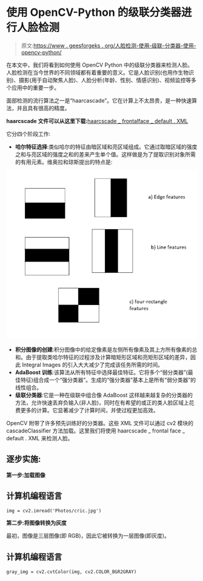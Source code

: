 # 使用 OpenCV-Python 的级联分类器进行人脸检测

> 原文:[https://www . geesforgeks . org/人脸检测-使用-级联-分类器-使用-opencv-python/](https://www.geeksforgeeks.org/face-detection-using-cascade-classifier-using-opencv-python/)

在本文中，我们将看到如何使用 OpenCV Python 中的级联分类器来检测人脸。人脸检测在当今世界的不同领域都有着重要的意义。它是人脸识别(也用作生物识别)、摄影(用于自动聚焦人脸)、人脸分析(年龄、性别、情感识别)、视频监控等多个应用中的重要一步。

面部检测的流行算法之一是“haarcascade”。它在计算上不太昂贵，是一种快速算法，并且具有很高的精度。

**haarcscade 文件可以从这里下载:**[haarcscade _ frontalface _ default . XML](https://drive.google.com/file/d/1PPO2MCttsmSqyB-vKh5C7SumwFKuhgyj/view?usp=sharing)

它分四个阶段工作:

*   **哈尔特征选择**:类似哈尔的特征由暗区域和亮区域组成。它通过取暗区域的强度之和与亮区域的强度之和的差来产生单个值。这样做是为了提取识别对象所需的有用元素。维奥拉和琼斯提出的特点是:

![](img/8380c92b1b0797ecfa0f3d3568b64046.png)

*   **积分图像的创建**:积分图像中的给定像素是左侧所有像素及其上方所有像素的总和。由于提取类哈尔特征的过程涉及计算暗矩形区域和亮矩形区域的差异，因此 Integral Images 的引入大大减少了完成该任务所需的时间。
*   **AdaBoost 训练**:该算法从所有特征中选择最佳特征。它将多个“弱分类器”(最佳特征)组合成一个“强分类器”。生成的“强分类器”基本上是所有“弱分类器”的线性组合。
*   **级联分类器**:它是一种在级联中组合像 AdaBoost 这样越来越复杂的分类器的方法，允许快速丢弃负输入(非人脸)，同时在有希望的或正的类人脸区域上花费更多的计算。它显著减少了计算时间，并使过程更加高效。

OpenCV 附带了许多预先训练好的分类器。这些 XML 文件可以通过 cv2 模块的 cascadeClassifier 方法加载。这里我们将使用 haarcscade _ frontal face _ default . XML 来检测人脸。

## 逐步实施:

**第一步:加载图像**

## 计算机编程语言

```
img = cv2.imread('Photos/cric.jpg')
```

**第二步:将图像转换为灰度**

最初，图像是三层图像(即 RGB)，因此它被转换为一层图像(即灰度)。

## 计算机编程语言

```
gray_img = cv2.cvtColor(img, cv2.COLOR_BGR2GRAY)
```
